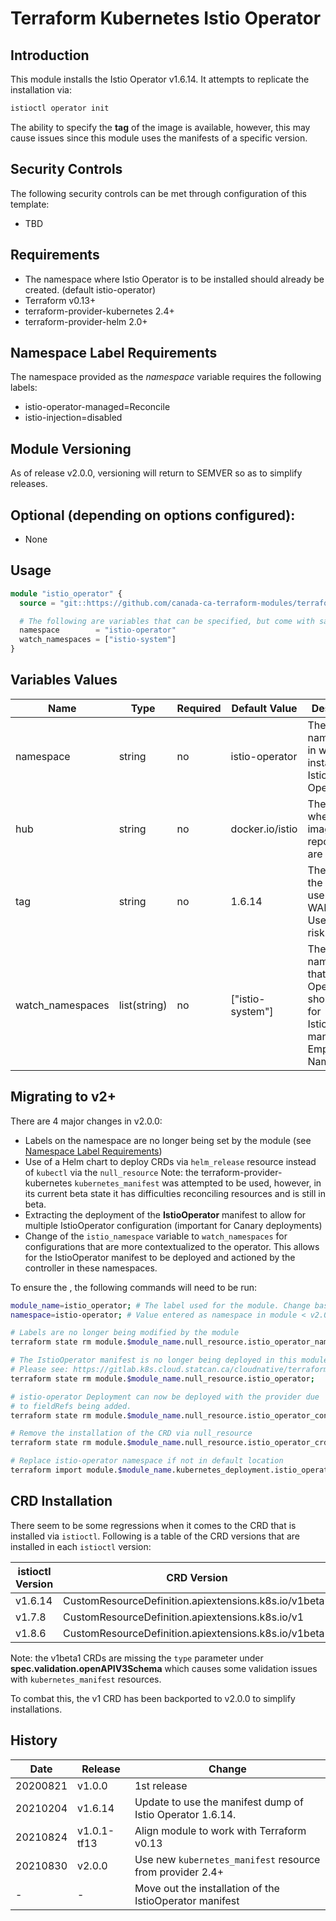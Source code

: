 # Terraform Kubernetes Istio Operator

## Introduction
This module installs the Istio Operator v1.6.14. It attempts to replicate the installation via:

```bash
istioctl operator init
```

The ability to specify the **tag** of the image is available, however, this may cause issues since this
module uses the manifests of a specific version.

## Security Controls

The following security controls can be met through configuration of this template:

* TBD

## Requirements
* The namespace where Istio Operator is to be installed should already be created. (default istio-operator)
* Terraform v0.13+
* terraform-provider-kubernetes 2.4+
* terraform-provider-helm 2.0+

## Namespace Label Requirements
The namespace provided as the *namespace* variable requires the following labels:
* istio-operator-managed=Reconcile
* istio-injection=disabled

## Module Versioning
As of release v2.0.0, versioning will return to SEMVER so as to simplify releases.

## Optional (depending on options configured):

* None

## Usage

```terraform
module "istio_operator" {
  source = "git::https://github.com/canada-ca-terraform-modules/terraform-kubernetes-istio-operator.git?ref=v2.0.0"

  # The following are variables that can be specified, but come with sane defaults
  namespace        = "istio-operator"
  watch_namespaces = ["istio-system"]
}
```

## Variables Values

| Name             | Type         | Required | Default Value    | Description                                                                                          |
| ---------------- | ------------ | -------- | ---------------- | ---------------------------------------------------------------------------------------------------- |
| namespace        | string       | no       | istio-operator   | The namespace in which to install the Istio Operator.                                                |
| hub              | string       | no       | docker.io/istio  | The hub where the image repositories are located.                                                    |
| tag              | string       | no       | 1.6.14           | The tag of the image to use. WARNING: Use at own risk.                                               |
| watch_namespaces | list(string) | no       | ["istio-system"] | The namespaces that the Operator should watch for IstioOperator manifests. Empty for all Namespaces. |

## Migrating to v2+
There are 4 major changes in v2.0.0:
 - Labels on the namespace are no longer being set by the module (see [Namespace Label Requirements](#namespace-label-requirements))
 - Use of a Helm chart to deploy CRDs via `helm_release` resource instead of `kubectl` via the `null_resource`
    Note: the terraform-provider-kubernetes `kubernetes_manifest` was attempted to be used, however, in its current beta state
    it has difficulties reconciling resources and is still in beta.
 - Extracting the deployment of the **IstioOperator** manifest to allow for multiple IstioOperator configuration (important for Canary deployments)
 - Change of the `istio_namespace` variable to `watch_namespaces` for configurations that are more contextualized to the operator.
  This allows for the IstioOperator manifest to be deployed and actioned by the controller in these namespaces.

To ensure the , the following commands will need to be run:
```bash
module_name=istio_operator; # The label used for the module. Change based on your usage.
namespace=istio-operator; # Value entered as namespace in module < v2.0.0

# Labels are no longer being modified by the module
terraform state rm module.$module_name.null_resource.istio_operator_namespace_label;

# The IstioOperator manifest is no longer being deployed in this module.
# Please see: https://gitlab.k8s.cloud.statcan.ca/cloudnative/terraform/modules/terraform-kubernetes-istio-operator-instance
terraform state rm module.$module_name.null_resource.istio_operator;

# istio-operator Deployment can now be deployed with the provider due
# to fieldRefs being added.
terraform state rm module.$module_name.null_resource.istio_operator_controller

# Remove the installation of the CRD via null_resource
terraform state rm module.$module_name.null_resource.istio_operator_crd;

# Replace istio-operator namespace if not in default location
terraform import module.$module_name.kubernetes_deployment.istio_operator_controller $namespace/istio-operator;
```

## CRD Installation
There seem to be some regressions when it comes to the CRD that is installed via `istioctl`. Following is a table of
the CRD versions that are installed in each `istioctl` version:

| istioctl Version | CRD Version                                           |
| ---------------- | ----------------------------------------------------- |
| v1.6.14          | CustomResourceDefinition.apiextensions.k8s.io/v1beta1 |
| v1.7.8           | CustomResourceDefinition.apiextensions.k8s.io/v1      |
| v1.8.6           | CustomResourceDefinition.apiextensions.k8s.io/v1beta1 |

Note: the v1beta1 CRDs are missing the `type` parameter under **spec.validation.openAPIV3Schema** which causes some
validation issues with `kubernetes_manifest` resources.

To combat this, the v1 CRD has been backported to v2.0.0 to simplify installations.

## History

| Date     | Release     | Change                                                    |
| -------- | ----------- | --------------------------------------------------------- |
| 20200821 | v1.0.0      | 1st release                                               |
| 20210204 | v1.6.14     | Update to use the manifest dump of Istio Operator 1.6.14. |
| 20210824 | v1.0.1-tf13 | Align module to work with Terraform v0.13                 |
| 20210830 | v2.0.0      | Use new `kubernetes_manifest` resource from provider 2.4+ |
| -        | -           | Move out the installation of the IstioOperator manifest   |
